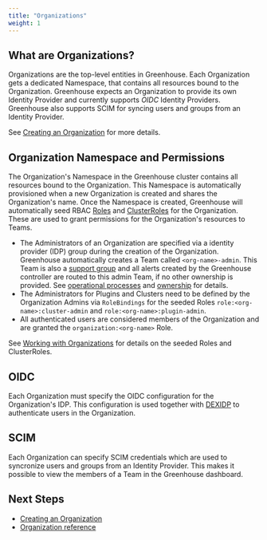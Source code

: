 ```yaml
---
title: "Organizations"
weight: 1
---
```


## What are Organizations?

Organizations are the top-level entities in Greenhouse. Each Organization gets a dedicated Namespace, that contains all resources bound to the Organization.
Greenhouse expects an Organization to provide its own Identity Provider and currently supports _OIDC_ Identity Providers. Greenhouse also supports SCIM for syncing users and groups from an Identity Provider.

See [Creating an Organization](./../../../user-guides/organization/creation) for more details.

## Organization Namespace and Permissions

The Organization's Namespace in the Greenhouse cluster contains all resources bound to the Organization. This Namespace is automatically provisioned when a new Organization is created and shares the Organization's name.
Once the Namespace is created, Greenhouse will automatically seed RBAC [Roles](./../../../pkg/rbac/role.go) and [ClusterRoles](./../../../pkg/rbac/clusterrole.go) for the Organization. These are used to grant permissions for the Organization's resources to Teams.

- The Administrators of an Organization are specified via a identity provider (IDP) group during the creation of the Organization. Greenhouse automatically creates a Team called `<org-name>-admin`. This Team is also a [support group](teams#support-groups) and all alerts created by the Greenhouse controller are routed to this admin Team, if no other ownership is provided. See [operational processes](./../operations/processes) and [ownership](./../operations/ownership) for details.
- The Administrators for Plugins and Clusters need to be defined by the Organization Admins via `RoleBindings` for the seeded Roles `role:<org-name>:cluster-admin` and `role:<org-name>:plugin-admin`.
- All authenticated users are considered members of the Organization and are granted the `organization:<org-name>` Role.

See [Working with Organizations](./../../../reference/components/organization#role-based-access-control-within-the-organization-namespace) for details on the seeded Roles and ClusterRoles.

## OIDC

Each Organization must specify the OIDC configuration for the Organization's IDP. This configuration is used together with [DEXIDP](https://dexidp.io/) to authenticate users in the Organization.

## SCIM

Each Organization can specify SCIM credentials which are used to syncronize users and groups from an Identity Provider. This makes it possible to view the members of a Team in the Greenhouse dashboard.

## Next Steps

- [Creating an Organization](./../../../user-guides/organization/creation)
- [Organization reference](./../../reference/components/organization)
